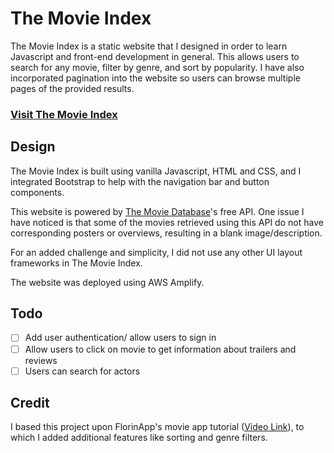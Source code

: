 # The Movie Index

The Movie Index is a static website that I designed in order to learn Javascript and front-end development in general. This allows users to search for any movie, filter by genre, and sort by popularity. I have also incorporated pagination into the website so users can browse multiple pages of the provided results. 

### **[Visit The Movie Index](https://main.d1gg1ja2f25ag4.amplifyapp.com/)**

## Design

The Movie Index is built using vanilla Javascript, HTML and CSS, and I integrated Bootstrap to help with the navigation bar and button components. 

This website is powered by [The Movie Database](https://www.themoviedb.org)'s free API. One issue I have noticed is that some of the movies retrieved using this API do not have corresponding posters or overviews, resulting in a blank image/description. 

For an added challenge and simplicity, I did not use any other UI layout frameworks in The Movie Index.

The website was deployed using AWS Amplify. 

## Todo 

- [ ] Add user authentication/ allow users to sign in
- [ ] Allow users to click on movie to get information about trailers and reviews
- [ ] Users can search for actors 

## Credit

I based this project upon FlorinApp's movie app tutorial ([Video Link](https://www.youtube.com/watch?v=sZ0bZGfg_m4&t=1951s)), to which I added additional features like sorting and genre filters. 
